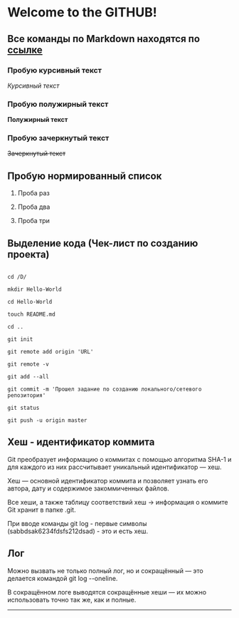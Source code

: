 # Welcome to the GITHUB!

## Все команды по Markdown находятся по [ссылке](https://gist.github.com/fomvasss/8dd8cd7f88c67a4e3727f9d39224a84c)

### Пробую курсивный текст

_Курсивный текст_

### Пробую полужирный текст

__Полужирный текст__

### Пробую зачеркнутый текст

~~Зачеркнутый текст~~

## Пробую нормированный список

1. Проба раз

2. Проба два

3. Проба три

## Выделение кода (Чек-лист по созданию проекта)

```

cd /D/

mkdir Hello-World

cd Hello-World

touch README.md

cd ..

git init

git remote add origin 'URL'

git remote -v

git add --all

git commit -m 'Прошел задание по созданию локального/сетевого репозитория'

git status 

git push -u origin master

```

## Хеш - идентификатор коммита

Git преобразует информацию о коммитах с помощью алгоритма SHA-1 и для каждого из них рассчитывает уникальный идентификатор — хеш.

Хеш — основной идентификатор коммита и позволяет узнать его автора, дату и содержимое закоммиченных файлов.

Все хеши, а также таблицу соответствий хеш → информация о коммите Git хранит в папке .git.

При вводе команды git log - первые символы  (sabbdsak6234fdsfs212dsad) - это и есть хеш.

## Лог

Можно вызвать не только полный лог, но и сокращённый — это делается командой git log --oneline.

В сокращённом логе выводятся сокращённые хеши — их можно использовать точно так же, как и полные.

---



